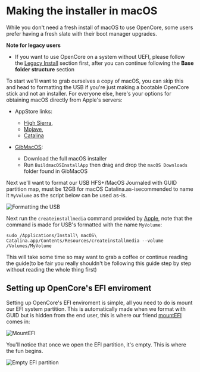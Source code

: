
# Making the installer in macOS

While you don't need a fresh install of macOS to use OpenCore, some users prefer having a fresh slate with their boot manager upgrades.

**Note for legacy users**
* If you want to use OpenCore on a system without UEFI, please follow the [Legacy Install](extras/legacy.md) section first, after you can continue following the **Base folder structure** section

To start we'll want to grab ourselves a copy of macOS, you can skip this and head to formatting the USB if you're just making a bootable OpenCore stick and not an installer. For everyone else, here's your options for obtaining macOS directly from Apple's servers:

* AppStore links: 
   * [High Sierra](macappstores://itunes.apple.com/us/app/macos-high-sierra/id1246284741?mt=12), 
   * [Mojave](macappstores://itunes.apple.com/us/app/macos-mojave/id1398502828?mt=12), 
   * [Catalina](macappstores://itunes.apple.com/us/app/macos-catalina/id1466841314?mt=12)

* [GibMacOS](https://github.com/corpnewt/gibMacOS):
   * Download the full macOS installer
   * Run `BuildmacOSInstallApp` then drag and drop the `macOS Downloads` folder found in GibMacOS

Next we'll want to format our USB HFS+/MacOS Journaled with GUID partition map, must be 12GB for macOS Catalina.as-isecommended to name it `MyVolume` as the script below can be used as-is.

![Formatting the USB](https://i.imgur.com/numOUnF.png)

Next run the `createinstallmedia` command provided by [Apple](https://support.apple.com/en-us/HT201372), note that the command is made for USB's formatted with the name `MyVolume`:

```text
sudo /Applications/Install\ macOS\ Catalina.app/Contents/Resources/createinstallmedia --volume /Volumes/MyVolume
```

This will take some time so may want to grab a coffee or continue reading the guide(to be fair you really shouldn't be following this guide step by step without reading the whole thing first)


## Setting up OpenCore's EFI enviroment

Setting up OpenCore's EFI enviroment is simple, all you need to do is mount our EFI system partition. This is automatically made when we format with GUID but is hidden from the end user, this is where our friend [mountEFI](https://github.com/corpnewt/MountEFI) comes in:

![MountEFI](https://i.imgur.com/4l1oK8i.png)

You'll notice that once we open the EFI partition, it's empty. This is where the fun begins.

![Empty EFI partition](https://i.imgur.com/EDeZB3u.png)

